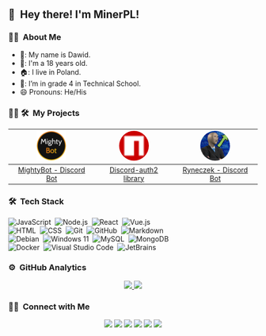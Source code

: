 ## 👋 &nbsp;Hey there! I'm MinerPL!

### 👨‍💻 &nbsp;About Me
- 👨: My name is Dawid.
- 🔢: I'm a 18 years old.
- 🏠: I live in Poland.
- 🏫: I’m in grade 4 in Technical School.
- 😄  Pronouns: He/His

### 👨‍💻 🛠 &nbsp;My Projects
|           <a href="https://mightybot.xyz" target="_blank"><img src="./assests/MightyBot.png" width=60 alt="MightyBot"></a>            | <a href="https://npmjs.com/package/discord-auth2" target="_blank"><img style="border-radius: 50px;" src="./assests/npmjs.png" width=60 alt="Discord-auth2 library"></a> | <a href="https://github.com/MinerPL/Ryneczek" target="_blank"><img style="border-radius: 50px;" src="./assests/Ryneczek.png" width=60 alt="Ryneczek - Discord Bot"></a> |
|:-------------------------------------------------------------------------------------------------------------------------------------:|:-----------------------------------------------------------------------------------------------------------------------------------------------------------------------:|:-----------------------------------------------------------------------------------------------------------------------------------------------------------------------:|
|                              <a href="https://mightybot.xyz" target="_blank">MightyBot - Discord Bot</a>                              |                                       <a href="https://npmjs.com/package/discord-auth2" target="_blank">Discord-auth2 library</a>                                       |                                        <a href="https://github.com/MinerPL/Ryneczek" target="_blank">Ryneczek - Discord Bot</a>                                         |

### 🛠 &nbsp;Tech Stack

![JavaScript](https://img.shields.io/badge/-JavaScript-05122A?style=flat&logo=javascript)&nbsp;
![Node.js](https://img.shields.io/badge/-Node.js-05122A?style=flat&logo=node.js)&nbsp;
![React](https://img.shields.io/badge/-React-05122A?style=flat&logo=react)&nbsp;
![Vue.js](https://img.shields.io/badge/-Vue.js-05122A?style=flat&logo=vue.js)\
![HTML](https://img.shields.io/badge/-HTML-05122A?style=flat&logo=HTML5)&nbsp;
![CSS](https://img.shields.io/badge/-CSS-05122A?style=flat&logo=CSS3&logoColor=1572B6)&nbsp;
![Git](https://img.shields.io/badge/-Git-05122A?style=flat&logo=git)&nbsp;
![GitHub](https://img.shields.io/badge/-GitHub-05122A?style=flat&logo=github)&nbsp;
![Markdown](https://img.shields.io/badge/-Markdown-05122A?style=flat&logo=markdown)\
![Debian](https://img.shields.io/badge/-Debian-05122A?style=flat&logo=debian)&nbsp;
![Windows 11](https://img.shields.io/badge/-Windows-05122A?style=flat&logo=windows)&nbsp;
![MySQL](https://img.shields.io/badge/-MySQL-05122A?style=flat&logo=mysql)&nbsp;
![MongoDB](https://img.shields.io/badge/-MongoDB-05122A?style=flat&logo=mongodb)\
![Docker](https://img.shields.io/badge/-Docker-05122A?style=flat&logo=docker)&nbsp;
![Visual Studio Code](https://img.shields.io/badge/-Visual%20Studio%20Code-05122A?style=flat&logo=visual-studio-code&logoColor=007ACC)&nbsp;
![JetBrains](https://img.shields.io/badge/-JetBrains-05122A?style=flat&logo=jetbrains&logoColor=007ACC)&nbsp;

### ⚙️ &nbsp;GitHub Analytics

<p align="center">
<a href="https://github.com/MinerPL">
  <img height="180em" src="https://github-readme-stats-eight-theta.vercel.app/api?username=MinerPL&show_icons=true&theme=algolia&include_all_commits=true&count_private=true"/>
  <img height="150em" src="https://github-readme-stats-eight-theta.vercel.app/api/top-langs/?username=MinerPL&layout=compact&langs_count=8&theme=algolia"/>
</a>
</p>

### 🤝🏻 &nbsp;Connect with Me

<p align="center">
<a href="https://minerpl.xyz"><img src="https://img.shields.io/badge/-minerpl.xyz-3423A6?style=flat&logo=Google-Chrome&logoColor=white"/></a>
<a href="mailto:contact@minerpl.xyz"><img src="https://img.shields.io/badge/-contact@minerpl.xyz-D14836?style=flat&logo=Gmail&logoColor=white"/></a>
<a href="https://instagram.com/xMinerPLx"><img src="https://img.shields.io/badge/-@xMinerPLx-E4405F?style=flat&logo=Instagram&logoColor=white"/></a>
<a href="https://discord.com/users/791077984395591720"><img src="https://img.shields.io/badge/-minerpl-5865F2?style=flat&logo=Discord&logoColor=white"/></a>
<a href="https://t.me/minerpl"><img src="https://img.shields.io/badge/-@MinerPL-0088CC?style=flat&logo=telegram&logoColor=white"/></a>
<a href="https://twitter.com/pl_miner"><img src="https://img.shields.io/badge/-@pl__miner-1DA1F2?style=flat&logo=twitter&logoColor=white"/></a>

</p>
